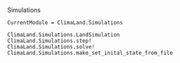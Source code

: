 Simulations

```@meta
CurrentModule = ClimaLand.Simulations
```

```@docs
ClimaLand.Simulations.LandSimulation
ClimaLand.Simulations.step!
ClimaLand.Simulations.solve!
ClimaLand.Simulations.make_set_inital_state_from_file
```
